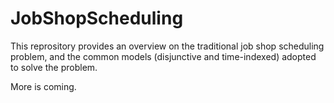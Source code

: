 # JobShopScheduling

This reprository provides an overview on the traditional job shop scheduling problem, and the common models (disjunctive and time-indexed) adopted to solve the problem. 

More is coming. 
